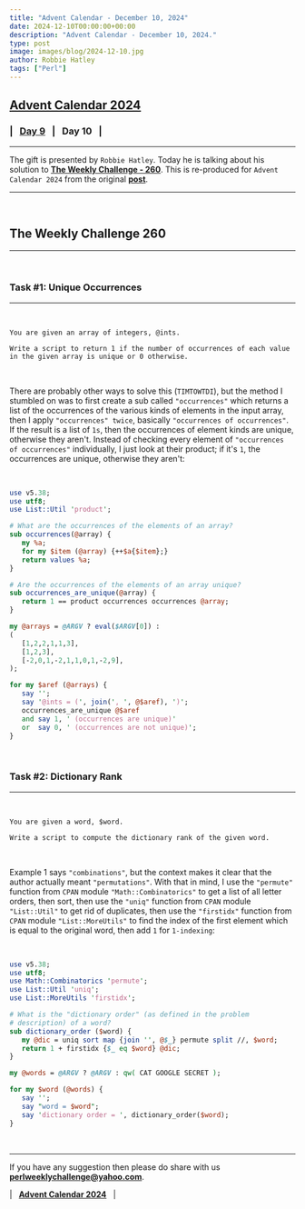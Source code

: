 ```yaml
---
title: "Advent Calendar - December 10, 2024"
date: 2024-12-10T00:00:00+00:00
description: "Advent Calendar - December 10, 2024."
type: post
image: images/blog/2024-12-10.jpg
author: Robbie Hatley
tags: ["Perl"]
---
```


## [**Advent Calendar 2024**](/blog/advent-calendar-2024)
### | &nbsp; [**Day 9**](/blog/advent-calendar-2024-12-09) &nbsp; | &nbsp; **Day 10** &nbsp; |
***

The gift is presented by `Robbie Hatley`. Today he is talking about his solution to [**The Weekly Challenge - 260**](/blog/perl-weekly-challenge-260). This is re-produced for `Advent Calendar 2024` from the original [**post**](https://hatley-software.blogspot.com/2024/03/robbie-hatleys-solutions-to-weekly.html).

***

<br>

## The Weekly Challenge 260
***

<br>

### Task #1: Unique Occurrences
***

<br>

    You are given an array of integers, @ints.

    Write a script to return 1 if the number of occurrences of each value in the given array is unique or 0 otherwise.

<br>

There are probably other ways to solve this (`TIMTOWTDI`), but the method I stumbled on was to first create a sub called `"occurrences"` which returns a list of the occurrences of the various kinds of elements in the input array, then I apply `"occurrences" twice`, basically `"occurrences of occurrences"`. If the result is a list of `1s`, then the occurrences of element kinds are unique, otherwise they aren't. Instead of checking every element of `"occurrences of occurrences"` individually, I just look at their product; if it's `1`, the occurrences are unique, otherwise they aren't:

<br>

```perl
use v5.38;
use utf8;
use List::Util 'product';

# What are the occurrences of the elements of an array?
sub occurrences(@array) {
   my %a;
   for my $item (@array) {++$a{$item};}
   return values %a;
}

# Are the occurrences of the elements of an array unique?
sub occurrences_are_unique(@array) {
   return 1 == product occurrences occurrences @array;
}

my @arrays = @ARGV ? eval($ARGV[0]) :
(
   [1,2,2,1,1,3],
   [1,2,3],
   [-2,0,1,-2,1,1,0,1,-2,9],
);

for my $aref (@arrays) {
   say '';
   say '@ints = (', join(', ', @$aref), ')';
   occurrences_are_unique @$aref
   and say 1, ' (occurrences are unique)'
   or  say 0, ' (occurrences are not unique)';
}
```

<br>

### Task #2: Dictionary Rank
***

<br>

    You are given a word, $word.

    Write a script to compute the dictionary rank of the given word.

<br>

Example 1 says `"combinations"`, but the context makes it clear that the author actually meant `"permutations"`. With that in mind, I use the `"permute"` function from `CPAN` module `"Math::Combinatorics"` to get a list of all letter orders, then sort, then use the `"uniq"` function from `CPAN` module `"List::Util"` to get rid of duplicates, then use the `"firstidx"` function from `CPAN` module `"List::MoreUtils"` to find the index of the first element which is equal to the original word, then add `1` for `1-indexing`:

<br>

```perl
use v5.38;
use utf8;
use Math::Combinatorics 'permute';
use List::Util 'uniq';
use List::MoreUtils 'firstidx';

# What is the "dictionary order" (as defined in the problem
# description) of a word?
sub dictionary_order ($word) {
   my @dic = uniq sort map {join '', @$_} permute split //, $word;
   return 1 + firstidx {$_ eq $word} @dic;
}

my @words = @ARGV ? @ARGV : qw( CAT GOOGLE SECRET );

for my $word (@words) {
   say '';
   say "word = $word";
   say 'dictionary order = ', dictionary_order($word);
}
```

<br>

***

If you have any suggestion then please do share with us **<perlweeklychallenge@yahoo.com>**.

| &nbsp; [**Advent Calendar 2024**](/blog/advent-calendar-2024) &nbsp; |
